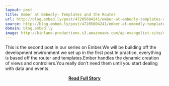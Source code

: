 ```yaml
---
layout: post
title: Ember at Embedly: Templates and the Router
url: http://blog.embed.ly/post/47205604241/ember-at-embedly-templates-and-the-router
source: http://blog.embed.ly/post/47205604241/ember-at-embedly-templates-and-the-router
domain: blog.embed.ly
image: http://kinlane-productions.s3.amazonaws.com/ap-evangelist-site/curated/screenshots/7246_blog_embed_ly.png
---
```


<p>This is the second post in our series on Ember.We will be building off the development environment we set up in the first post.In practice, everything is based off the router and templates.Ember handles the dynamic creation of views and controllers.You really don’t need them until you start dealing with data and events.</p>
<center><p><a href="http://blog.embed.ly/post/47205604241/ember-at-embedly-templates-and-the-router" style='padding:25px; font-sze:18px; font-weight: bold;'>Read Full Story</a></p></center>
